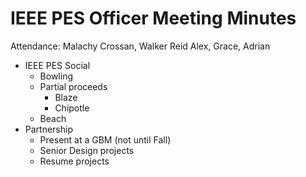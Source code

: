 # IEEE PES Officer Meeting Minutes

Attendance:
Malachy Crossan, Walker Reid 
Alex, Grace, Adrian

- IEEE PES Social
  - Bowling
  - Partial proceeds
    - Blaze
    - Chipotle
  - Beach
- Partnership
  - Present at a GBM (not until Fall)
  - Senior Design projects
  - Resume projects
